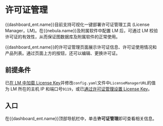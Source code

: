 # 许可证管理

{{dashboard_ent.name}}目前支持可视化一键部署许可证管理工具 (License Manager，LM)。在{{nebula.name}}及附属软件中配置 LM 后，可通过 LM 校验许可证的有效性，从而保证图数据库及附属软件的正常使用。

{{dashboard_ent.name}}的许可证管理页面展示许可证信息、许可证使用情况和产品列表。通过页面上方的按钮，还可以编辑、更换许可证。

## 前提条件

已[在 LM 中加载 License Key](../9.about-license/2.license-management-suite/3.license-manager.md)并修改`config.yaml`文件中`LicenseManagerURL`的值为 LM 所在的主机 IP 和端口号`9119`，或已[通过许可证管理设置 License Key](3.connect-dashboard.md)。

## 入口

在{{dashboard_ent.name}}顶部导航栏中，单击**许可证管理**即可查看相关信息。
